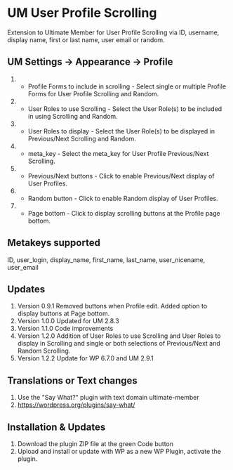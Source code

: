 # UM User Profile Scrolling
Extension to Ultimate Member for User Profile Scrolling via ID, username, display name, first or last name, user email or random.

## UM Settings -> Appearance -> Profile
1. * Profile Forms to include in scrolling - Select single or multiple Profile Forms for User Profile Scrolling and Random.
2. * User Roles to use Scrolling - Select the User Role(s) to be included in using Scrolling and Random.
3. * User Roles to display - Select the User Role(s) to be displayed in Previous/Next Scrolling and Random.
4. * meta_key - Select the meta_key for User Profile Previous/Next Scrolling.
5. * Previous/Next buttons - Click to enable Previous/Next display of User Profiles.
6. * Random button - Click to enable Random display of User Profiles.
7. * Page bottom - Click to display scrolling buttons at the Profile page bottom.

## Metakeys supported
ID, user_login, display_name, first_name, last_name, user_nicename, user_email  

## Updates
1. Version 0.9.1 Removed buttons when Profile edit. Added option to display buttons at Page bottom.
2. Version 1.0.0 Updated for UM 2.8.3
3. Version 1.1.0 Code improvements
4. Version 1.2.0 Addition of User Roles to use Scrolling and User Roles to display in Scrolling and single or both selections of Previous/Next and Random Scrolling.
5. Version 1.2.2 Update for WP 6.7.0 and UM 2.9.1

## Translations or Text changes
1. Use the "Say What?" plugin with text domain ultimate-member
2. https://wordpress.org/plugins/say-what/

## Installation & Updates
1. Download the plugin ZIP file at the green Code button
2. Upload and install or update with WP as a new WP Plugin, activate the plugin.
